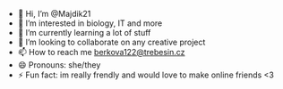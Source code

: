 - 👋 Hi, I’m @Majdik21
- 👀 I’m interested in biology, IT and more
- 🌱 I’m currently learning a lot of stuff
- 💞️ I’m looking to collaborate on any creative project
- 📫 How to reach me berkova122@trebesin.cz
- 😄 Pronouns: she/they
- ⚡ Fun fact: im really frendly and would love to make online friends <3

<!---
Majdik21/Majdik21 is a ✨ special ✨ repository because its `README.md` (this file) appears on your GitHub profile.
You can click the Preview link to take a look at your changes.
--->
